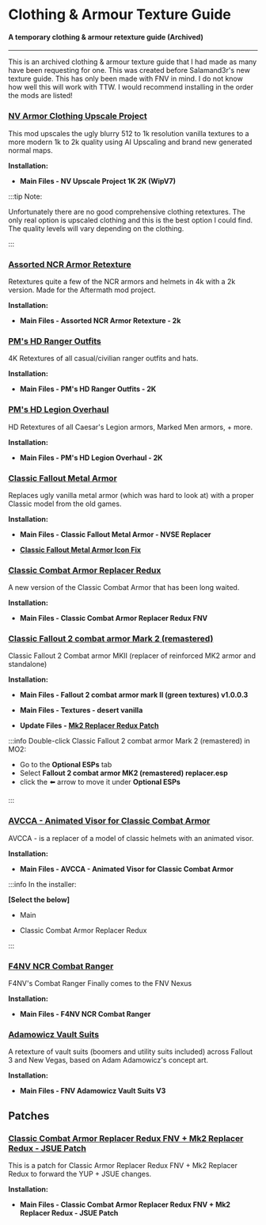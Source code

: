 # Clothing & Armour Texture Guide

#### A temporary clothing & armour retexture guide (Archived)

---

This is an archived clothing & armour texture guide that I had made as many have been requesting for one. This was created before Salamand3r's new texture guide. This has only been made with FNV in mind. I do not know how well this will work with TTW. I would recommend installing in the order the mods are listed!


### [NV Armor Clothing Upscale Project](https://www.nexusmods.com/newvegas/mods/79241?tab=description)

This mod upscales the ugly blurry 512 to 1k resolution vanilla textures to a more modern 1k to 2k quality using AI Upscaling and brand new generated normal maps.

**Installation:**

- **Main Files - NV Upscale Project 1K 2K (WipV7)**

:::tip Note:

Unfortunately there are no good comprehensive clothing retextures. The only real option is upscaled clothing and this is the best option I could find. The quality levels will vary depending on the clothing.

:::

### [Assorted NCR Armor Retexture](https://www.nexusmods.com/newvegas/mods/77558)

Retextures quite a few of the NCR armors and helmets in 4k with a 2k version. Made for the Aftermath mod project.

**Installation:**

- **Main Files - Assorted NCR Armor Retexture - 2k**


### [PM's HD Ranger Outfits](https://www.nexusmods.com/newvegas/mods/67866?tab=description)

4K Retextures of all casual/civilian ranger outfits and hats.

**Installation:**

- **Main Files - PM's HD Ranger Outfits - 2K**


### [PM's HD Legion Overhaul](https://www.nexusmods.com/newvegas/mods/67595)

HD Retextures of all Caesar's Legion armors, Marked Men armors, + more.

**Installation:**

- **Main Files - PM's HD Legion Overhaul - 2K**


### [Classic Fallout Metal Armor](https://www.nexusmods.com/newvegas/mods/80930)

Replaces ugly vanilla metal armor (which was hard to look at) with a proper Classic model from the old games.

**Installation:**

- **Main Files - Classic Fallout Metal Armor - NVSE Replacer**

- **[Classic Fallout Metal Armor Icon Fix](https://drive.google.com/file/d/1M--IJLgQ60pE-voxKeUlMeimiC10FwYt/view?usp=sharing)**


### [Classic Combat Armor Replacer Redux](https://www.nexusmods.com/newvegas/mods/77658)

A new version of the Classic Combat Armor that has been long waited. 

**Installation:**

- **Main Files -  Classic Combat Armor Replacer Redux FNV**


### [Classic Fallout 2 combat armor Mark 2 (remastered)](https://www.nexusmods.com/newvegas/mods/78947)

Classic Fallout 2 Combat armor MKII (replacer of reinforced MK2 armor and standalone)

**Installation:**

- **Main Files -  Fallout 2 combat armor mark II (green textures) v1.0.0.3**

- **Main Files -  Textures - desert vanilla**

- **Update Files - [Mk2 Replacer Redux Patch](https://www.nexusmods.com/newvegas/mods/77658?tab=files)**

:::info Double-click Classic Fallout 2 combat armor Mark 2 (remastered) in MO2:

- Go to the **Optional ESPs** tab 
- Select **Fallout 2 combat armor MK2 (remastered) replacer.esp**  
- click the ⬅️ arrow to move it under **Optional ESPs**

:::


### [AVCCA - Animated Visor for Classic Combat Armor](https://www.nexusmods.com/newvegas/mods/81974?tab=description)

AVCCA - is a replacer of a model of classic helmets with an animated visor.

**Installation:**

- **Main Files - AVCCA - Animated Visor for Classic Combat Armor**

:::info In the installer:

**[Select the below]**

- Main

- Classic Combat Armor Replacer Redux

:::

### [F4NV NCR Combat Ranger](https://www.nexusmods.com/newvegas/mods/70319)

F4NV's Combat Ranger Finally comes to the FNV Nexus

**Installation:**

- **Main Files - F4NV NCR Combat Ranger**


### [Adamowicz Vault Suits](https://www.nexusmods.com/newvegas/mods/77792)

A retexture of vault suits (boomers and utility suits included) across Fallout 3 and New Vegas, based on Adam Adamowicz's concept art.

**Installation:**

- **Main Files - FNV Adamowicz Vault Suits V3**


## Patches

### [Classic Combat Armor Replacer Redux FNV + Mk2 Replacer Redux - JSUE Patch](https://drive.google.com/file/d/1bDfT_AFGPMwhiPa2UuUBo0ZioszOjBpc/view?usp=sharing)

This is a patch for Classic Armor Replacer Redux FNV + Mk2 Replacer Redux to forward the YUP + JSUE changes. 

**Installation:**

- **Main Files - Classic Combat Armor Replacer Redux FNV + Mk2 Replacer Redux - JSUE Patch**


